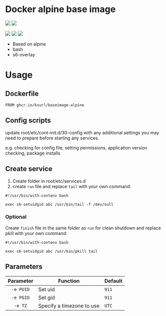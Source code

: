 # Docker alpine base image

[![](https://img.shields.io/badge/Docker%20Hub--blue)](https://hub.docker.com/r/ksurl/baseimage-alpine) [![](https://img.shields.io/badge/GitHub%20Container%20Registry--yellow)](https://github.com/users/ksurl/packages/container/package/baseimage-alpine)

[![](https://img.shields.io/github/v/tag/ksurl/docker-baseimage-alpine?label=image%20version&logo=docker)](https://hub.docker.com/r/ksurl/baseimage-alpine) [![](https://img.shields.io/docker/image-size/ksurl/baseimage-alpine/latest?color=lightgrey&logo=Docker)]() [![](https://img.shields.io/github/workflow/status/ksurl/docker-baseimage-alpine/build?label=build&logo=Docker)](https://github.com/ksurl/docker-baseimage-alpine/actions?query=workflow%3Abuild)

* Based on alpine
* bash
* s6-overlay

# Usage

## Dockerfile
`FROM ghcr.io/ksurl/baseimage-alpine`
## Config scripts
update root/etc/cont-init.d/30-config with any additional settings you may need to prepare before starting any services.

e.g. checking for config file, setting permissions, application version checking, package installs
## Create service
1. Create folder in root/etc/services.d
2. create `run` file and replace `tail` with your own command:
```
#!/usr/bin/with-contenv bash

exec s6-setuidgid abc /usr/bin/tail -f /dev/null
```

### Optional
Create `finish` file in the same folder as `run` for clean shutdown and replace pkill with your own command:
```
#!/usr/bin/with-contenv bash

exec s6-setuidgid abc /usr/bin/pkill tail
```
## Parameters
| Parameter | Function | Default |
| :----: | --- | --- |
| `-e PUID` | Set uid | `911` |
| `-e PGID` | Set gid | `911` |
| `-e TZ` | Specify a timezone to use | `UTC` |
